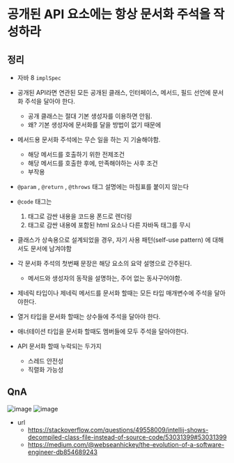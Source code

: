 # 공개된 API 요소에는 항상 문서화 주석을 작성하라

## 정리

- 자바 8 `implSpec`
- 공개된 API라면 연관된 모든 공개된 클래스, 인터페이스, 메서드, 필드 선언에 문서화 주석을 달아야 한다.
  - 공개 클래스는 절대 기본 생성자를 이용하면 안됨. 
  - 왜? 기본 생성자에 문서화를 달을 방법이 없기 때문에
- 메서드용 문서화 주석에는 무슨 일을 하는 지 기술해야함.
  - 해당 메서드를 호출하기 위한 전제조건
  - 해당 메서드를 호출한 후에, 만족해야하는 사후 조건
  - 부작용
- `@param` , `@return` , `@throws` 태그 설명에는 마침표를 붙이지 않는다
- `@code` 태그는
  1. 태그로 감싼 내용을 코드용 폰드로 렌더링
  2. 태그로 감싼 내용에 포함된 html 요소나 다른 자바독 태그를 무시
- 클래스가 상속용으로 설계되었을 경우, 자기 사용 패턴(self-use pattern) 에 대해서도 문서에 남겨야함
- 각 문서화 주석의 첫번째 문장은 해당 요소의 요약 설명으로 간주된다.
  - 메서드와 생성자의 동작을 설명하는, 주어 없는 동사구어야함.

- 제네릭 타입이나 제네릭 메서드를 문서화 할때는 모든 타입 매개변수에 주석을 달아야한다.
- 열거 타입을 문서화 할때는 상수들에 주석을 달아야 한다.
- 애너테이션 타입을 문서화 할때도 멤버들에 모두 주석을 달아야한다.
- API 문서화 할때 누락되는 두가지
  - 스레드 안전성
  - 직렬화 가능성


## QnA
![image](https://user-images.githubusercontent.com/22140570/106461259-dc32e000-64d7-11eb-949c-aca6e1e45435.png)
![image](https://user-images.githubusercontent.com/22140570/106461302-e9e86580-64d7-11eb-8f78-c2a9db768b53.png)
- url
  - https://stackoverflow.com/questions/49558009/intellij-shows-decompiled-class-file-instead-of-source-code/53031399#53031399
  - https://medium.com/@webseanhickey/the-evolution-of-a-software-engineer-db854689243
